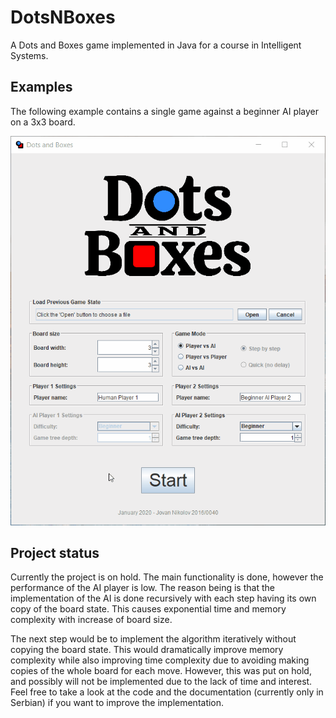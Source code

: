 # DotsNBoxes
A Dots and Boxes game implemented in Java for a course in Intelligent Systems.

## Examples

The following example contains a single game against a beginner AI player on a 3x3 board.

![](res/sample_game.gif)

## Project status

Currently the project is on hold. The main functionality is done, however the performance of the AI player is low. The reason being is that the implementation of the AI is done recursively with each step having its own copy of the board state. This causes exponential time and memory complexity with increase of board size.

The next step would be to implement the algorithm iteratively without copying the board state. This would dramatically improve memory complexity while also improving time complexity due to avoiding making copies of the whole board for each move. However, this was put on hold, and possibly will not be implemented due to the lack of time and interest. Feel free to take a look at the code and the documentation (currently only in Serbian) if you want to improve the implementation.